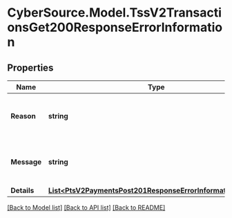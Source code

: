# CyberSource.Model.TssV2TransactionsGet200ResponseErrorInformation
## Properties

Name | Type | Description | Notes
------------ | ------------- | ------------- | -------------
**Reason** | **string** | The description for this field is not available. | [optional] 
**Message** | **string** | The description for this field is not available. | [optional] 
**Details** | [**List&lt;PtsV2PaymentsPost201ResponseErrorInformationDetails&gt;**](PtsV2PaymentsPost201ResponseErrorInformationDetails.md) |  | [optional] 

[[Back to Model list]](../README.md#documentation-for-models) [[Back to API list]](../README.md#documentation-for-api-endpoints) [[Back to README]](../README.md)

